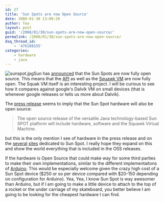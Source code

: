 ```yaml
---
id: 27
title: 'Sun Spots are now Open Source'
date: 2008-01-30 13:09:29
author: Tea
layout: post
guid: '/2008/01/30/sun-spots-are-now-open-source/'
permalink: /2008/01/30/sun-spots-are-now-open-source/
dsq_thread_id:
    - '476108155'
categories:
    - hardware
    - java
---
```


![sunspot.jpg](/blog/wp-content/uploads/2008/01/sunspot.jpg)Sun has [announced](http://www.sun.com/aboutsun/pr/2008-01/sunflash.20080129.3.xml) that the Sun Spots are now fully open source. This means that the [API](https://spots-libraries.dev.java.net/) as well as the [Squawk VM](https://squawk.dev.java.net/) are now fully open. The Squak VM itself is an interesting project. I will be curious to see how it compares against google's Dalvik VM on small devices (that is whenever google releases or tells us more about Dalvik).

The [press release](http://www.sun.com/aboutsun/pr/2008-01/sunflash.20080129.3.xml) seems to imply that the Sun Spot hardware will also be open source:

> The open source release of the versatile Java technology-based Sun SPOT platform will include hardware, software and the Squawk Virtual Machine.

but this is the only mention I see of hardware in the press release and on the [several](https://www.sunspotworld.com/) [sites](https://spots.dev.java.net/) dedicated to Sun Spot. I really hope they expand on this and show the world everything that is included in the OSS releases.

If the hardware is Open Source that could make way for some third parties to make their own implementations, similar to the different implementaitons of [Arduino](http://www.arduino.cc/). This would be especially welcome given the crazy high cost of a Sun Spot device ($250 or so per device compared with $20-150 depending on configuration for Arduino). Yea, Yea, I know Sun Spot is way awesomer than Arduino, but if I am going to make a little device to attach to the top of a rocket or the under carriage of my skateboard, you better believe I am going to be looking for the cheapest hardware I can find.